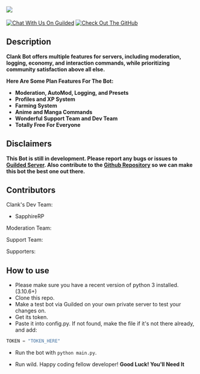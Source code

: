 # <img src="https://i.imgur.com/OevMw6K.jpg">

[![Chat With Us On Guilded](https://cdn.jsdelivr.net/npm/@intergrav/devins-badges@3/assets/compact/social/guilded-plural_vector.svg)](https://www.guilded.gg/Clank-Bot)
[![Check Out The GitHub](https://cdn.jsdelivr.net/npm/@intergrav/devins-badges@3/assets/compact/available/git_vector.svg)](https://github.com/sapphireRP/Clank-Bot-Code)


## Description
**Clank Bot offers multiple features for servers, including moderation, logging, economy, and interaction commands, while prioritizing community satisfaction above all else.**

**Here Are Some Plan Features For The Bot:**
- **Moderation, AutoMod, Logging, and Presets**
- **Profiles and XP System**
- **Farming System**
- **Anime and Manga Commands**
- **Wonderful Support Team and Dev Team**
- **Totally Free For Everyone**

## Disclaimers
**This Bot is still in development. Please report any bugs or issues to [Guilded Server](https://www.guilded.gg/Clank-Bot). Also contribute to the [Github Repository](https://github.com/sapphireRP/Clank-Bot-Code) so we can make this bot the best one out there.** 

## Contributors
Clank's Dev Team:
- SapphireRP

Moderation Team:

Support Team:

Supporters:

## How to use

- Please make sure you have a recent version of python 3 installed. (3.10.6+)
- Clone this repo.
- Make a test bot via Guilded on your own private server to test your changes on.
- Get its token.
- Paste it into config.py.
If not found, make the file if it's not there already, and add:
```python
TOKEN = "TOKEN_HERE"
```

- Run the bot with `python main.py`.

- Run wild. Happy coding fellow developer! **Good Luck! You'll Need It**
